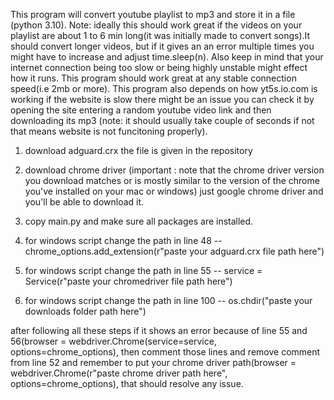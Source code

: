 This program will convert youtube playlist to mp3 and store it in a file (python 3.10). 
Note: ideally this should work great if the videos on your playlist are about 1 to 6 min long(it was initially made to convert songs).It should convert longer videos, but if it gives an an error multiple times you might have to increase and adjust time.sleep(n). Also keep in mind that your internet connection being too slow or being highly unstable might effect how it runs. This program should work great at any stable connection speed(i.e 2mb or more). This program also depends on how yt5s.io.com is working if the website is slow there might be an issue you can check it by opening the site entering a random youtube video link and then downloading its mp3 (note: it should usually take couple of seconds if not that means website is not funcitoning properly).                                                                                                                                                                                                        
1. download adguard.crx the file is given in the repository 

2. download chrome driver (important : note that the chrome driver version you download matches or is mostly similar to the version of the chrome you've installed on your mac or windows) just google chrome driver and you'll be able to download it.

3. copy main.py and make sure all packages are installed.


9. for windows script change the path in line 48 -- chrome_options.add_extension(r"paste your adguard.crx file path here")
10. for windows script change the path in line 55 -- service = Service(r"paste your chromedriver file path here")
11. for windows script change the path in line 100 -- os.chdir("paste your downloads folder path here") 

after following all these steps if it shows an error because of line 55 and 56(browser = webdriver.Chrome(service=service, options=chrome_options), then comment those lines and remove comment from line 52 and remember to put your chrome driver path(browser = webdriver.Chrome(r"paste chrome driver path here", options=chrome_options), that should resolve any issue.

